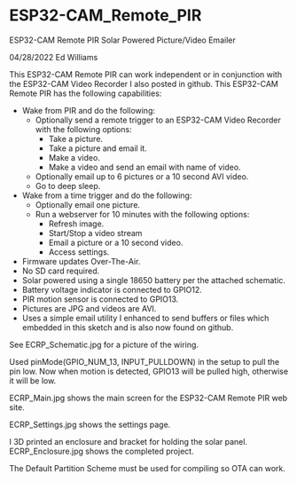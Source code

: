 # ESP32-CAM_Remote_PIR

ESP32-CAM Remote PIR Solar Powered Picture/Video Emailer

04/28/2022 Ed Williams 

This ESP32-CAM Remote PIR can work independent or in conjunction with the ESP32-CAM Video 
Recorder I also posted in github. This ESP32-CAM Remote PIR has the following capabilities:
  - Wake from PIR and do the following:
    - Optionally send a remote trigger to an ESP32-CAM Video Recorder with the following options:
      - Take a picture.
      - Take a picture and email it.
      - Make a video.
      - Make a video and send an email with name of video.   
    - Optionally email up to 6 pictures or a 10 second AVI video.
    - Go to deep sleep.
  - Wake from a time trigger and do the following:
    - Optionally email one picture.
    - Run a webserver for 10 minutes with the following options:
      - Refresh image.
      - Start/Stop a video stream
      - Email a picture or a 10 second video.
      - Access settings.
  - Firmware updates Over-The-Air.
  - No SD card required.
  - Solar powered using a single 18650 battery per the attached schematic.
  - Battery voltage indicator is connected to GPIO12.
  - PIR motion sensor is connected to GPIO13.
  - Pictures are JPG and videos are AVI.
  - Uses a simple email utility I enhanced to send buffers or files which embedded in this
    sketch and is also now found on github. 

See ECRP_Schematic.jpg for a picture of the wiring.

Used pinMode(GPIO_NUM_13, INPUT_PULLDOWN) in the setup to pull the pin low. Now when 
motion is detected, GPIO13 will be pulled high, otherwise it will be low.

ECRP_Main.jpg shows the main screen for the ESP32-CAM Remote PIR web site.

ECRP_Settings.jpg shows the settings page.

I 3D printed an enclosure and bracket for holding the solar panel. ECRP_Enclosure.jpg 
shows the completed project.

The Default Partition Scheme must be used for compiling so OTA can work.
